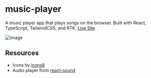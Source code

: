 # music-player
A music player app that plays songs on the browser. Built with React, TypeScript, TailwindCSS, and RTK. [Live Site](https://really-cool-music-player.netlify.app/)

![image](https://user-images.githubusercontent.com/48599206/156479793-8a3bde90-5a88-473f-94b4-c77a94033667.png)

## Resources
* Icons by [icons8](https://icons8.com/)
* Audio player from [react-sound](https://github.com/leoasis/react-sound)
